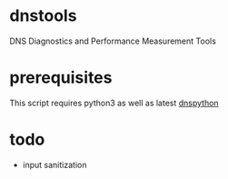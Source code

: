 # dnstools
DNS Diagnostics and Performance Measurement Tools

# prerequisites
This script requires python3 as well as latest [dnspython](http://www.dnspython.org/)

# todo
- input sanitization
 
